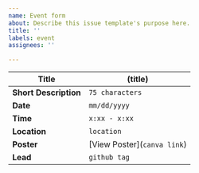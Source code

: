 ```yaml
---
name: Event form
about: Describe this issue template's purpose here.
title: ''
labels: event
assignees: ''

---
```


| **Title**       | (title)    |
|-----------------|-----------------------------|
| **Short Description** | `75 characters` |
| **Date**        | `mm/dd/yyyy`                  |
| **Time**        | `x:xx - x:xx`              |
| **Location**    | `location`                    |
| **Poster**      | [View Poster](`canva link`) |
| **Lead**        | `github tag`      |

